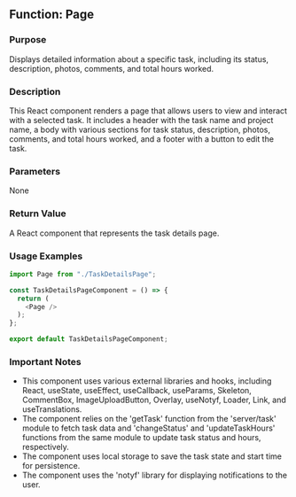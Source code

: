 ## Function: Page

### Purpose
Displays detailed information about a specific task, including its status, description, photos, comments, and total hours worked.

### Description
This React component renders a page that allows users to view and interact with a selected task. It includes a header with the task name and project name, a body with various sections for task status, description, photos, comments, and total hours worked, and a footer with a button to edit the task.

### Parameters
None

### Return Value
A React component that represents the task details page.

### Usage Examples

```javascript
import Page from "./TaskDetailsPage";

const TaskDetailsPageComponent = () => {
  return (
    <Page />
  );
};

export default TaskDetailsPageComponent;
```

### Important Notes
- This component uses various external libraries and hooks, including React, useState, useEffect, useCallback, useParams, Skeleton, CommentBox, ImageUploadButton, Overlay, useNotyf, Loader, Link, and useTranslations.
- The component relies on the 'getTask' function from the 'server/task' module to fetch task data and 'changeStatus' and 'updateTaskHours' functions from the same module to update task status and hours, respectively.
- The component uses local storage to save the task state and start time for persistence.
- The component uses the 'notyf' library for displaying notifications to the user.